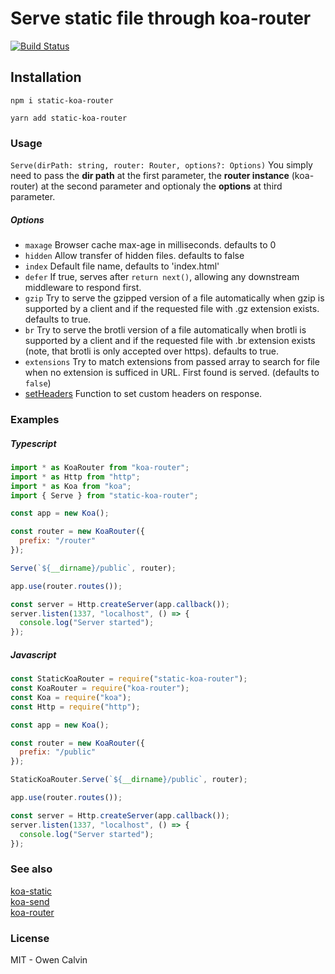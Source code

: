 # Serve static file through koa-router
[![Build Status](https://travis-ci.org/OwenCalvin/static-koa-router.svg?branch=master)](https://travis-ci.org/OwenCalvin/static-koa-router)

## Installation
```
npm i static-koa-router
```
```
yarn add static-koa-router
```

### Usage
`Serve(dirPath: string, router: Router, options?: Options)`
You simply need to pass the **dir path** at the first parameter, the **router instance** (koa-router) at the second parameter and optionaly the **options** at third parameter.

##### Options
 - `maxage` Browser cache max-age in milliseconds. defaults to 0
 - `hidden` Allow transfer of hidden files. defaults to false
 - `index` Default file name, defaults to 'index.html'
 - `defer` If true, serves after `return next()`, allowing any downstream middleware to respond first.
 - `gzip`  Try to serve the gzipped version of a file automatically when gzip is supported by a client and if the requested file with .gz extension exists. defaults to true.
 - `br`  Try to serve the brotli version of a file automatically when brotli is supported by a client and if the requested file with .br extension exists (note, that brotli is only accepted over https). defaults to true.
 - `extensions` Try to match extensions from passed array to search for file when no extension is sufficed in URL. First found is served. (defaults to `false`)
 - [setHeaders](https://github.com/koajs/send#setheaders) Function to set custom headers on response.

### Examples
##### Typescript
```javascript
import * as KoaRouter from "koa-router";
import * as Http from "http";
import * as Koa from "koa";
import { Serve } from "static-koa-router";

const app = new Koa();

const router = new KoaRouter({
  prefix: "/router"
});

Serve(`${__dirname}/public`, router);

app.use(router.routes());

const server = Http.createServer(app.callback());
server.listen(1337, "localhost", () => {
  console.log("Server started");
});

```

##### Javascript
```javascript
const StaticKoaRouter = require("static-koa-router");
const KoaRouter = require("koa-router");
const Koa = require("koa");
const Http = require("http");

const app = new Koa();

const router = new KoaRouter({
  prefix: "/public"
});

StaticKoaRouter.Serve(`${__dirname}/public`, router);

app.use(router.routes());

const server = Http.createServer(app.callback());
server.listen(1337, "localhost", () => {
  console.log("Server started");
});
```

### See also
[koa-static](https://github.com/koajs/static)  
[koa-send](https://github.com/koajs/send)  
[koa-router](https://github.com/ZijianHe/koa-router)

### License
MIT - Owen Calvin
